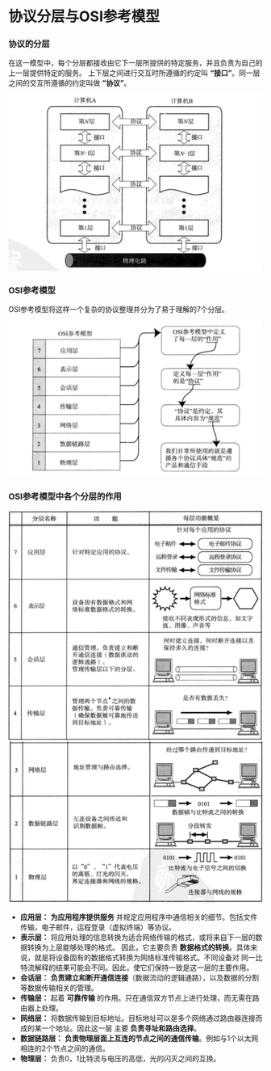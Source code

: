 协议分层与OSI参考模型
======================================

### 协议的分层
在这一模型中，每个分层都接收由它下一层所提供的特定服务，并且负责为自己的上一层提供特定的服务。
上下层之间进行交互时所遵循的约定叫 **“接口”**。同一层之间的交互所遵循的约定叫做 **”协议”**。

![协议的分层](img/协议的分层.png)

### OSI参考模型
OSI参考模型将这样一个复杂的协议整理并分为了易于理解的7个分层。

![OSI分层图](img/OSI分层图.png)

### OSI参考模型中各个分层的作用
![OSI分层作用图1](img/OSI分层作用图1.png)
![OSI分层作用图2](img/OSI分层作用图2.png)

+ **应用层：** **为应用程序提供服务** 并规定应用程序中通信相关的细节。包括文件传输，电子邮件，运程登录（虚拟终端）等协议。
+ **表示层：** 将应用处理的信息转换为适合网络传输的格式，或将来自下一层的数据转换为上层能够处理的格式。
因此，它主要负责 **数据格式的转换**。具体来说，就是将设备固有的数据格式转换为网络标准传输格式。不同设备对
同一比特流解释的结果可能会不同。因此，使它们保持一致是这一层的主要作用。
+ **会话层：** **负责建立和断开通信连接**（数据流动的逻辑通路），以及数据的分割等数据传输相关的管理。
+ **传输层：** 起着 **可靠传输** 的作用。只在通信双方节点上进行处理，而无需在路由器上处理。
+ **网络层：** 将数据传输到目标地址。目标地址可以是多个网络通过路由器连接而成的某一个地址。因此这一层
主要 **负责寻址和路由选择**。
+ **数据链路层：** **负责物理层面上互连的节点之间的通信传输**。例如与1个以太网相连的2个节点之间的通信。
+ **物理层：** 负责0，1比特流与电压的高低，光的闪灭之间的互换。
